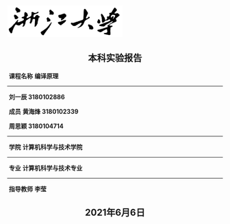 

![image-title](image/title.png)



## <center>本科实验报告</center>



​							**课程名称**											**编译原理**

------

​																					    **刘一辰 3180102886**

​									**成员**										  	**黄海烽 3180102339**

​																					  	**周思颖 3180104714**

------

​									**学院**									  		**计算机科学与技术学院**

------

​									**专业**						  					**计算机科学与技术专业**

------

​							**指导教师**											**李莹**



## <center>2021年6月6日</center>